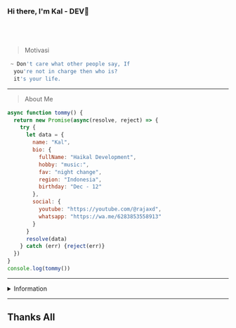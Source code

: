 ### Hi there, I'm Kal - DEV👋


#
<br />

> Motivasi
```js
 ~ Don't care what other people say, If
  you're not in charge then who is?
  it's your life.

```
____
> About Me

```js
async function tommy() {
  return new Promise(async(resolve, reject) => {
    try {
      let data = {
        name: "Kal",
        bio: {
          fullName: "Haikal Development",
          hobby: "music:",
          fav: "night change",
          region: "Indonesia",
          birthday: "Dec - 12"
        },
        social: {
          youtube: "https://youtube.com/@rajaxd",
          whatsapp: "https://wa.me/6283853558913"
        }
      }
      resolve(data)
    } catch (err) {reject(err)}
  })
}
console.log(tommy())
```
____
<details>
<summary>Information</summary>

> Languages 

<p><img align="center" src="https://github-readme-stats.vercel.app/api/top-langs?username=Tommylegen&show_icons=true&locale=en&layout=compact" alt="Tommylegen" /></p>

> Tools

<p align="center">
<a href="https://heroku.com" target="_blank"> <img src="https://www.vectorlogo.zone/logos/heroku/heroku-icon.svg" alt="heroku" width="40" height="40"/> </a>
<a href="https://git-scm.com/" target="_blank" rel="noreferrer"> <img src="https://www.vectorlogo.zone/logos/git-scm/git-scm-icon.svg" alt="git" width="40" height="40"/> </a>
<a href="https://www.linux.org/" target="_blank" rel="noreferrer"> <img src="https://raw.githubusercontent.com/devicons/devicon/master/icons/linux/linux-original.svg" alt="linux" width="40" height="40"/> </a>
<a href="https://nodejs.org" target="_blank" rel="noreferrer"> <img src="https://raw.githubusercontent.com/devicons/devicon/master/icons/nodejs/nodejs-original-wordmark.svg" alt="nodejs" width="40" height="40"/></a>
<a href="https://code.visualstudio.com/" target="_blank" rel="noreferrer"> <img src="https://img.shields.io/badge/-VS_Code-black?style=flat-square&logo=visual-studio-code" alt="Visual Studio Code" width="40" height="40"/></a>
</p>

> Skills

<p align="center">
<a href="https://developer.mozilla.org/en-US/docs/Web/JavaScript" target="_blank" rel="noreferrer"> <img src="https://raw.githubusercontent.com/devicons/devicon/master/icons/javascript/javascript-original.svg" alt="javascript" width="40" height="40"/></a>
</p> 

> Github Statistics

<p><img align="center" src="https://github-readme-streak-stats.herokuapp.com/?user=Tommylegen&" alt="Tommylegen" /></p>
</details>

____


## Thanks All
